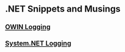 # .NET Snippets and Musings

## [OWIN Logging](./owin-logging.md)
## [System.NET Logging](./system-net-logging.md)
